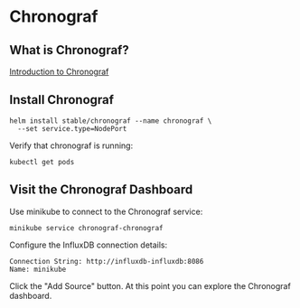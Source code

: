 # Chronograf

## What is Chronograf?

[Introduction to Chronograf](https://docs.influxdata.com/chronograf/v1.3)

## Install Chronograf

```
helm install stable/chronograf --name chronograf \
  --set service.type=NodePort
```

Verify that chronograf is running:

```
kubectl get pods
```

## Visit the Chronograf Dashboard

Use minikube to connect to the Chronograf service:

```
minikube service chronograf-chronograf
```

Configure the InfluxDB connection details:

```
Connection String: http://influxdb-influxdb:8086
Name: minikube
```

Click the "Add Source" button. At this point you can explore the Chronograf dashboard.
